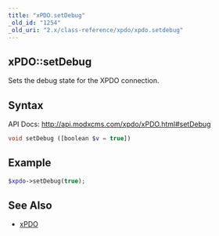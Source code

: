 ```yaml
---
title: "xPDO.setDebug"
_old_id: "1254"
_old_uri: "2.x/class-reference/xpdo/xpdo.setdebug"
---
```


## xPDO::setDebug

Sets the debug state for the XPDO connection.

## Syntax

API Docs: <http://api.modxcms.com/xpdo/xPDO.html#setDebug>

``` php 
void setDebug ([boolean $v = true])
```

## Example

``` php 
$xpdo->setDebug(true);
```

## See Also

- [xPDO](/xpdo/2.x/class-reference/xpdo "xPDO")